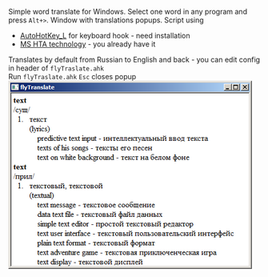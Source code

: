 Simple word translate for Windows. Select one word in any program and press `Alt+>`. Window with translations popups.
Script using 
* [AutoHotKey_L](https://github.com/Lexikos/AutoHotkey_L) for keyboard hook - need installation
* [MS HTA technology](https://en.wikipedia.org/wiki/HTML_Application) - you already have it

Translates by default from Russian to English and back - you can edit config in header of `flyTraslate.ahk`  
Run `flyTraslate.ahk`
`Esc` closes popup
![example](https://raw.githubusercontent.com/bga/flyTraslate/master/example.png)  